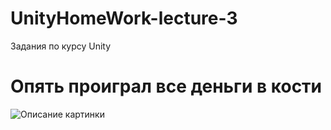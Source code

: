 # UnityHomeWork-lecture-3
Задания по курсу Unity
# Опять проиграл все деньги в кости
![Описание картинки](https://i.ytimg.com/vi/9u9P6k568uI/maxresdefault.jpg)

